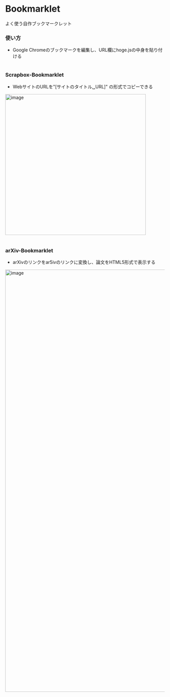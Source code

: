 # Bookmarklet

よく使う自作ブックマークレット


### 使い方
- Google Chromeのブックマークを編集し、URL欄にhoge.jsの中身を貼り付ける

#

### Scrapbox-Bookmarklet
- WebサイトのURLを"[サイトのタイトル␣URL]" の形式でコピーできる
<img width="444" alt="image" src="https://user-images.githubusercontent.com/106863979/222058670-200b47c3-755a-4ea7-9e94-7f8f34452d1a.png">


#

### arXiv-Bookmarklet
- arXivのリンクをar5ivのリンクに変換し、論文をHTML5形式で表示する
<img width="1331" alt="image" src="https://github.com/Hougan4/Scrapbox-Bookmarklet/assets/106863979/97791685-6d33-4296-88fb-bfc8c039066b">
